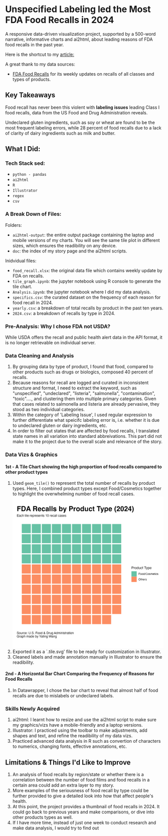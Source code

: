 # Unspecified Labeling led the Most FDA Food Recalls in 2024
A responsive data-driven visualization project, supported by a 500-word narrative, informative charts and ai2html, about leading reasons of FDA food recalls in the past year. 

Here is the shortcut to my [article:](https://yatingw24.github.io/food_recall)

A great thank to my data sources:
- [FDA Food Recalls](https://datadashboard.fda.gov/ora/cd/recalls.htm) for its weekly updates on recalls of all classes and types of products.


## Key Takeaways 
Food recall has never been this violent with **labeling issues** leading Class I food recalls, data from the US Food and Drug Administration reveals. 

Undeclared gluten ingredients, such as soy or wheat are found to be the most frequent labeling errors, while 28 percent of food recalls due to a lack of clarity of dairy ingredients such as milk and butter.


## What I Did:
### Tech Stack sed:
 - `python - pandas`
 - `ai2html`
 - `R`
 - `Illustrator`
 - `regex`
 - `csv`

### A Break Down of Files:
Folders:
- `ai2html-output`: the entire output package containing the laptop and mobile versions of my charts. You will see the same tile plot in different sizes, which ensures the readibility on any device. 
- `doc`: the index of my story page and the ai2html scripts. 

Inidvidual files:
 - `food_recall.xlsx`: the original data file which contains weekly update by FDA on recalls.
 - `tile_graph.ipynb`: the jupyter notebook using R console to generate the tile chart.
  - `Analysis.ipynb`: the jupyter notebook where I did my data analysis. 
 - `specifics.csv`: the curated dataset on the frequency of each reason for food recall in 2024. 
 - `yearly.csv`: a breakdown of total recalls by product in the past ten years. 
  - `2024.csv`: a breakdown of recalls by type in 2024. 
 
### Pre-Analysis: Why I chose FDA not USDA?
While USDA offers the recall and public health alert data in the API format, it is no longer retrievable on individual server. 

### Data Cleaning and Analysis
1. By grouping data by type of product, I found that food, compared to other products such as drugs or biologics, composed 40 percent of recalls. 
2. Because reasons for recall are logged and curated in inconsistent structure and format, I need to extract the keyword, such as "unspecified", "undeclared", "listeria", "salmonella", "contamination", "toxic"...., and clustering them into multiple primary categories. Given that cases related to salmonella and listeria are already pervasive, they stood as two individual categories. 
3. Within the category of 'Labeling Issue', I used regular expression to further differentiate what speicifc labeling error is, i.e. whether it is due to undeclared gluten or dairy ingredients, etc. 
4. In order to filter out states that are affected by food recalls, I translated state names in all variation into standard abbreivations. This part did not make it to the project due to the overall scale and relevance of the story. 


### Data Vizs & Graphics
#### 1st - A Tile Chart showing the high proportion of food recalls compared to other product types
1. Used `geom_tile()` to  represent the total number of recalls by product types. Here, I combined product types except Food/Cosmetics together to highlight the overwhelming number of food recall cases. 
![Chart](docs/tile.png)
2. Exported it as a `.tile.svg' file to be ready for customization in Illustrator. 
3. Cleaned labels and made annotation manually in Illustrator to ensure the readibility.


#### 2nd - A Horizontal Bar Chart Comparing the Frequency of Reasons for Food Recalls
1. In Datawrapper, I chose the bar chart to reveal that almost half of food recalls are due to mislabels or undeclared labels. 


### Skills Newly Acquired
1. ai2html: I learnt how to resize and use the ai2html script to make sure my graphics/vizs have a mobile-friendly and a laptop versions. 
2. Illustrator: I practiced using the toolbar to make adjustments, add shapes and text, and refine the readibility of my data vizs.
3. Practiced advanced data analysis in R such as convertion of characters to numerics, changing fonts, effective annotations, etc. 

## Limitations & Things I'd Like to Improve
1. An analysis of food recalls by region/state or whether there is a correlation between the number of food films and food recalls in a certain area could add an extra layer to my story.
2. More examples of the seriousness of food recall by type could be further provided to give a detailed look into how that affect people's health. 
3. At this point, the project provides a thumbnail of food recalls in 2024. It could go back to previous years and make comparisons, or dive into other products types as well. 
4. If I have more time, instead of just one week to conduct research and make data analysis, I would try to find out 
 

 

